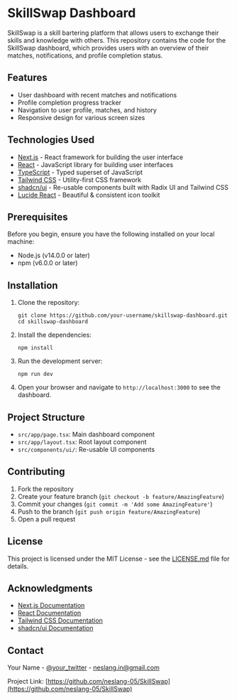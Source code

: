# SkillSwap Dashboard

SkillSwap is a skill bartering platform that allows users to exchange their skills and knowledge with others. This repository contains the code for the SkillSwap dashboard, which provides users with an overview of their matches, notifications, and profile completion status.

## Features

- User dashboard with recent matches and notifications
- Profile completion progress tracker
- Navigation to user profile, matches, and history
- Responsive design for various screen sizes

## Technologies Used

- [Next.js](https://nextjs.org/) - React framework for building the user interface
- [React](https://reactjs.org/) - JavaScript library for building user interfaces
- [TypeScript](https://www.typescriptlang.org/) - Typed superset of JavaScript
- [Tailwind CSS](https://tailwindcss.com/) - Utility-first CSS framework
- [shadcn/ui](https://ui.shadcn.com/) - Re-usable components built with Radix UI and Tailwind CSS
- [Lucide React](https://lucide.dev/) - Beautiful & consistent icon toolkit

## Prerequisites

Before you begin, ensure you have the following installed on your local machine:

- Node.js (v14.0.0 or later)
- npm (v6.0.0 or later)

## Installation

1. Clone the repository:
   ```
   git clone https://github.com/your-username/skillswap-dashboard.git
   cd skillswap-dashboard
   ```

2. Install the dependencies:
   ```
   npm install
   ```

3. Run the development server:
   ```
   npm run dev
   ```

4. Open your browser and navigate to `http://localhost:3000` to see the dashboard.

## Project Structure

- `src/app/page.tsx`: Main dashboard component
- `src/app/layout.tsx`: Root layout component
- `src/components/ui/`: Re-usable UI components

## Contributing

1. Fork the repository
2. Create your feature branch (`git checkout -b feature/AmazingFeature`)
3. Commit your changes (`git commit -m 'Add some AmazingFeature'`)
4. Push to the branch (`git push origin feature/AmazingFeature`)
5. Open a pull request

## License

This project is licensed under the MIT License - see the [LICENSE.md](LICENSE.md) file for details.

## Acknowledgments

- [Next.js Documentation](https://nextjs.org/docs)
- [React Documentation](https://reactjs.org/docs)
- [Tailwind CSS Documentation](https://tailwindcss.com/docs)
- [shadcn/ui Documentation](https://ui.shadcn.com/)

## Contact

Your Name - [@your_twitter](https://x.com/Nilaelang) - neslang.in@gmail.com

Project Link: [https://github.com/neslang-05/SkillSwap](https://github.com/neslang-05/SkillSwap)